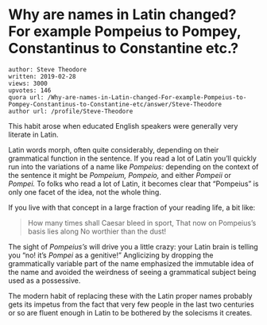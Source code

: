 # Why are names in Latin changed? For example Pompeius to Pompey, Constantinus to Constantine etc.?

	author: Steve Theodore
	written: 2019-02-28
	views: 3000
	upvotes: 146
	quora url: /Why-are-names-in-Latin-changed-For-example-Pompeius-to-Pompey-Constantinus-to-Constantine-etc/answer/Steve-Theodore
	author url: /profile/Steve-Theodore


This habit arose when educated English speakers were generally very literate in Latin.

Latin words morph, often quite considerably, depending on their grammatical function in the sentence. If you read a lot of Latin you’ll quickly run into the variations of a name like _Pompeius:_ depending on the context of the sentence it might be _Pompeium, Pompeio,_ and either _Pompeii_ or _Pompei._ To folks who read a lot of Latin, it becomes clear that “Pompeius” is only one facet of the idea, not the whole thing.

If you live with that concept in a large fraction of your reading life, a bit like:

> How many times shall Caesar bleed in sport,
That now on Pompeius’s basis lies along
No worthier than the dust!

The sight of _Pompeius’s_  will drive you a little crazy: your Latin brain is telling you “no! it’s _Pompei_ as a genitive!” Anglicizing by dropping the grammatically variable part of the name emphasized the immutable idea of the name and avoided the weirdness of seeing a grammatical subject being used as a possessive.

The modern habit of replacing these with the Latin proper names probably gets its impetus from the fact that very few people in the last two centuries or so are fluent enough in Latin to be bothered by the solecisms it creates.

